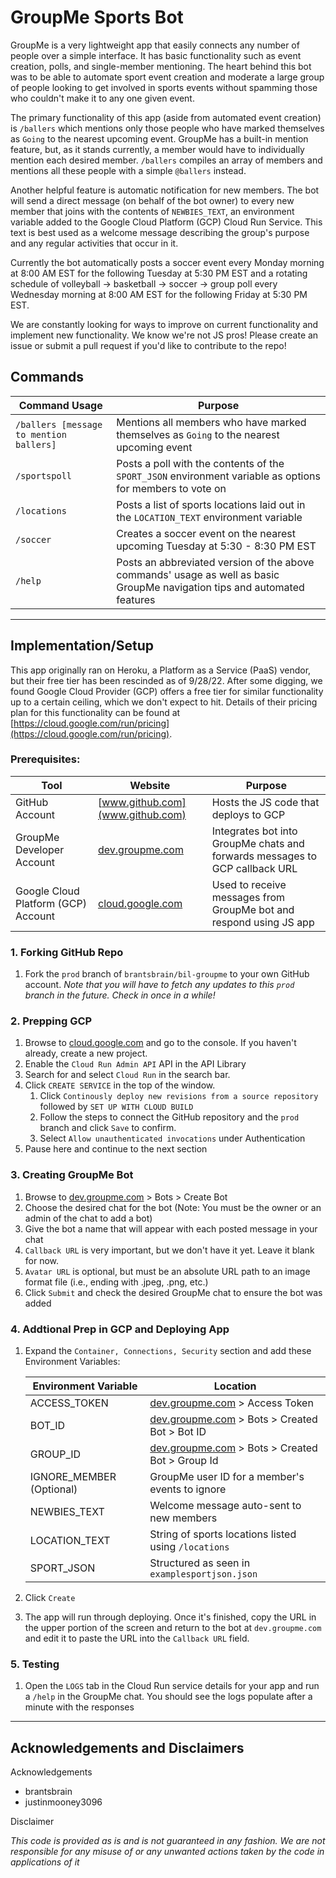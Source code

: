 # GroupMe Sports Bot

GroupMe is a very lightweight app that easily connects any number of people over a simple interface. It has basic functionality such as event creation, polls, and single-member mentioning. The heart behind this bot was to be able to automate sport event creation and moderate a large group of people looking to get involved in sports events without spamming those who couldn't make it to any one given event.

The primary functionality of this app (aside from automated event creation) is `/ballers` which mentions only those people who have marked themselves as `Going` to the nearest upcoming event. GroupMe has a built-in mention feature, but, as it stands currently, a member would have to individually mention each desired member. `/ballers` compiles an array of members and mentions all these people with a simple `@ballers` instead.

Another helpful feature is automatic notification for new members. The bot will send a direct message (on behalf of the bot owner) to every new member that joins with the contents of `NEWBIES_TEXT`, an environment variable added to the Google Cloud Platform (GCP) Cloud Run Service. This text is best used as a welcome message describing the group's purpose and any regular activities that occur in it.

Currently the bot automatically posts a soccer event every Monday morning at 8:00 AM EST for the following Tuesday at 5:30 PM EST and a rotating schedule of volleyball -> basketball -> soccer -> group poll every Wednesday morning at 8:00 AM EST for the following Friday at 5:30 PM EST.

We are constantly looking for ways to improve on current functionality and implement new functionality. We know we're not JS pros! Please create an issue or submit a pull request if you'd like to contribute to the repo!

## Commands

| Command Usage                             | Purpose |
| ---------------------------------------   | ------- |
| `/ballers [message to mention ballers]`   | Mentions all members who have marked themselves as `Going` to the nearest upcoming event |
| `/sportspoll`                             | Posts a poll with the contents of the `SPORT_JSON` environment variable as options for members to vote on |
| `/locations`                              | Posts a list of sports locations laid out in the `LOCATION_TEXT` environment variable |
| `/soccer`                                 | Creates a soccer event on the nearest upcoming Tuesday at 5:30 - 8:30 PM EST |
| `/help`                                   | Posts an abbreviated version of the above commands' usage as well as basic GroupMe navigation tips and automated features

---

## Implementation/Setup

This app originally ran on Heroku, a Platform as a Service (PaaS) vendor, but their free tier has been rescinded as of 9/28/22. After some digging, we found Google Cloud Provider (GCP) offers a free tier for similar functionality up to a certain ceiling, which we don't expect to hit. Details of their pricing plan for this functionality can be found at [https://cloud.google.com/run/pricing](https://cloud.google.com/run/pricing).

### Prerequisites:

| Tool                                  | Website                               | Purpose |
| ------------------------------------- | ------------------------------------- | ------- |
| GitHub Account                        | [www.github.com](www.github.com)      | Hosts the JS code that deploys to GCP |
| GroupMe Developer Account             | [dev.groupme.com](dev.groupme.com)    | Integrates bot into GroupMe chats and forwards messages to GCP callback URL |
| Google Cloud Platform (GCP) Account   | [cloud.google.com](cloud.google.com)  | Used to receive messages from GroupMe bot and respond using JS app |

### 1. Forking GitHub Repo

1. Fork the `prod` branch of `brantsbrain/bil-groupme` to your own GitHub account. *Note that you will have to fetch any updates to this `prod` branch in the future. Check in once in a while!*

### 2. Prepping GCP

1. Browse to [cloud.google.com](cloud.google.com) and go to the console. If you haven't already, create a new project.
2. Enable the `Cloud Run Admin API` API in the API Library
3. Search for and select `Cloud Run` in the search bar.
4. Click `CREATE SERVICE` in the top of the window.
    1. Click `Continously deploy new revisions from a source repository` followed by `SET UP WITH CLOUD BUILD`
    2. Follow the steps to connect the GitHub repository and the `prod` branch and click `Save` to confirm.
    3. Select `Allow unauthenticated invocations` under Authentication
5. Pause here and continue to the next section
    
### 3. Creating GroupMe Bot

1. Browse to [dev.groupme.com](dev.groupme.com) > Bots > Create Bot
2. Choose the desired chat for the bot (Note: You must be the owner or an admin of the chat to add a bot)
3. Give the bot a name that will appear with each posted message in your chat
4. `Callback URL` is very important, but we don't have it yet. Leave it blank for now.
5. `Avatar URL` is optional, but must be an absolute URL path to an image format file (i.e., ending with .jpeg, .png, etc.)
6. Click `Submit` and check the desired GroupMe chat to ensure the bot was added

### 4. Addtional Prep in GCP and Deploying App

1. Expand the `Container, Connections, Security` section and add these Environment Variables:

    | Environment Variable      | Location |
    | ---------------------     | -------- |
    | ACCESS_TOKEN              | [dev.groupme.com](dev.groupme.com) > Access Token |
    | BOT_ID                    | [dev.groupme.com](dev.groupme.com) > Bots > Created Bot > Bot ID |
    | GROUP_ID                  | [dev.groupme.com](dev.groupme.com) > Bots > Created Bot > Group Id |
    | IGNORE_MEMBER (Optional)  | GroupMe user ID for a member's events to ignore |
    | NEWBIES_TEXT              | Welcome message auto-sent to new members |
    | LOCATION_TEXT             | String of sports locations listed using `/locations` |
    | SPORT_JSON                | Structured as seen in `examplesportjson.json` |
    

5. Click `Create`
6. The app will run through deploying. Once it's finished, copy the URL in the upper portion of the screen and return to the bot at `dev.groupme.com` and edit it to paste the URL into the `Callback URL` field.

### 5. Testing

1. Open the `LOGS` tab in the Cloud Run service details for your app and run a `/help` in the GroupMe chat. You should see the logs populate after a minute with the responses

---

## Acknowledgements and Disclaimers

Acknowledgements
- brantsbrain
- justinmooney3096

Disclaimer

*This code is provided as is and is not guaranteed in any fashion. We are not responsible for any misuse of or any unwanted actions taken by the code in applications of it*